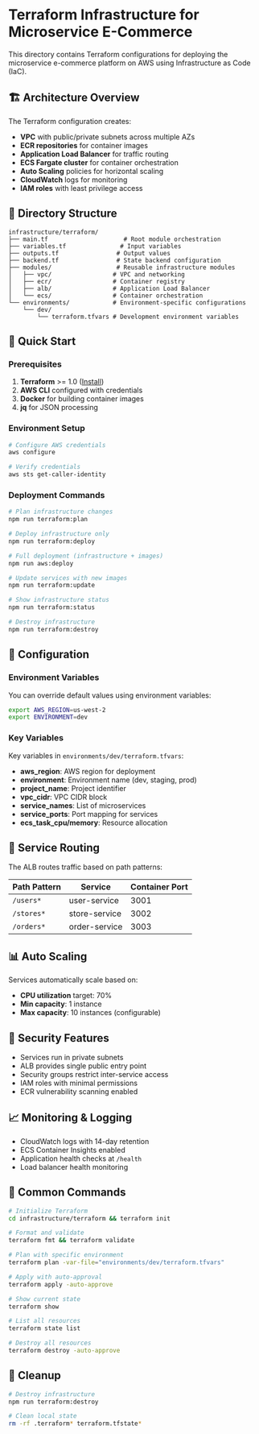 # Terraform Infrastructure for Microservice E-Commerce

This directory contains Terraform configurations for deploying the microservice e-commerce platform on AWS using Infrastructure as Code (IaC).

## 🏗️ Architecture Overview

The Terraform configuration creates:

- **VPC** with public/private subnets across multiple AZs
- **ECR repositories** for container images
- **Application Load Balancer** for traffic routing
- **ECS Fargate cluster** for container orchestration
- **Auto Scaling** policies for horizontal scaling
- **CloudWatch** logs for monitoring
- **IAM roles** with least privilege access

## 📁 Directory Structure

```
infrastructure/terraform/
├── main.tf                     # Root module orchestration
├── variables.tf               # Input variables
├── outputs.tf                # Output values
├── backend.tf                # State backend configuration
├── modules/                  # Reusable infrastructure modules
│   ├── vpc/                 # VPC and networking
│   ├── ecr/                 # Container registry
│   ├── alb/                 # Application Load Balancer
│   └── ecs/                 # Container orchestration
└── environments/            # Environment-specific configurations
    └── dev/
        └── terraform.tfvars # Development environment variables
```

## 🚀 Quick Start

### Prerequisites

1. **Terraform** >= 1.0 ([Install](https://terraform.io/downloads))
2. **AWS CLI** configured with credentials
3. **Docker** for building container images
4. **jq** for JSON processing

### Environment Setup

```bash
# Configure AWS credentials
aws configure

# Verify credentials
aws sts get-caller-identity
```

### Deployment Commands

```bash
# Plan infrastructure changes
npm run terraform:plan

# Deploy infrastructure only
npm run terraform:deploy

# Full deployment (infrastructure + images)
npm run aws:deploy

# Update services with new images
npm run terraform:update

# Show infrastructure status
npm run terraform:status

# Destroy infrastructure
npm run terraform:destroy
```

## 🔧 Configuration

### Environment Variables

You can override default values using environment variables:

```bash
export AWS_REGION=us-west-2
export ENVIRONMENT=dev
```

### Key Variables

Key variables in `environments/dev/terraform.tfvars`:

- **aws_region**: AWS region for deployment
- **environment**: Environment name (dev, staging, prod)
- **project_name**: Project identifier
- **vpc_cidr**: VPC CIDR block
- **service_names**: List of microservices
- **service_ports**: Port mapping for services
- **ecs_task_cpu/memory**: Resource allocation

## 🎯 Service Routing

The ALB routes traffic based on path patterns:

| Path Pattern | Service | Container Port |
|-------------|---------|---------------|
| `/users*` | user-service | 3001 |
| `/stores*` | store-service | 3002 |
| `/orders*` | order-service | 3003 |

## 📊 Auto Scaling

Services automatically scale based on:
- **CPU utilization** target: 70%
- **Min capacity**: 1 instance
- **Max capacity**: 10 instances (configurable)

## 🔐 Security Features

- Services run in private subnets
- ALB provides single public entry point
- Security groups restrict inter-service access
- IAM roles with minimal permissions
- ECR vulnerability scanning enabled

## 📈 Monitoring & Logging

- CloudWatch logs with 14-day retention
- ECS Container Insights enabled
- Application health checks at `/health`
- Load balancer health monitoring

## 🚨 Common Commands

```bash
# Initialize Terraform
cd infrastructure/terraform && terraform init

# Format and validate
terraform fmt && terraform validate

# Plan with specific environment
terraform plan -var-file="environments/dev/terraform.tfvars"

# Apply with auto-approval
terraform apply -auto-approve

# Show current state
terraform show

# List all resources
terraform state list

# Destroy all resources
terraform destroy -auto-approve
```

## 🧹 Cleanup

```bash
# Destroy infrastructure
npm run terraform:destroy

# Clean local state
rm -rf .terraform* terraform.tfstate*
``` 